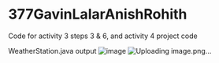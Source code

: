 # 377GavinLalarAnishRohith
Code for activity 3 steps 3 &amp; 6, and activity 4 project code



WeatherStation.java output
![image](https://github.com/user-attachments/assets/ae6737b0-84f1-4c16-a781-28e4879cba3e)
![Uploading image.png…]()


